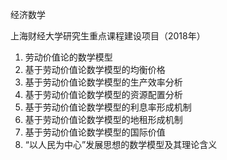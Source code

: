 经济数学

上海财经大学研究生重点课程建设项目（2018年）
1. 劳动价值论的数学模型
1. 基于劳动价值论数学模型的均衡价格
1. 基于劳动价值论数学模型的生产效率分析
1. 基于劳动价值论数学模型的资源配置分析
1. 基于劳动价值论数学模型的利息率形成机制
1. 基于劳动价值论数学模型的地租形成机制
1. 基于劳动价值论数学模型的国际价值
1. “以人民为中心”发展思想的数学模型及其理论含义